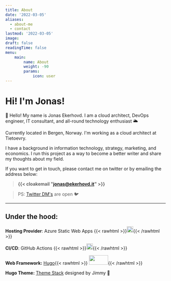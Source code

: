 ```yaml
---
title: About
date: '2022-03-05'
aliases:
  - about-me
  - contact
lastmod: '2022-03-05'
image:
draft: false
readingTime: false
menu: 
    main:
        name: About
        weight: -90
        params:
            icon: user
---
```


# Hi! I'm Jonas!

👋 Hello! My name is Jonas Ekerhovd. 
I am a cloud architect, DevOps engineer, IT consultant, and all-round technology enthusiast 🌥

Currently located in Bergen, Norway. I'm working as a cloud architect at Tietoevry.  

I have a background in information technology, strategy, marketing, and economics. I run this project as a way to become a better writer and share my thoughts about my field.

If you want to get in touch, please contact me on twitter or by emailing the address below:

> **{{< cloakemail "jonas@ekerhovd.it" >}}**

> PS: [Twitter DM's](https://twitter.com/messages/compose?recipient_id=1553769251994992640) are open 🐦

---------
## Under the hood:
**Hosting Provider**: Azure Static Web Apps 
{{< rawhtml >}}<img src="https://res.cloudinary.com/practicaldev/image/fetch/s--KZm0uns2--/c_limit%2Cf_auto%2Cfl_progressive%2Cq_auto%2Cw_880/https://jhandcdn.blob.core.windows.net/blob/static-web-apps.png" width="20" height="20">{{< /rawhtml >}}

**CI/CD**: GitHub Actions {{< rawhtml >}}<img src="https://github.githubassets.com/images/modules/site/features/actions-icon-actions.svg" width="20" height="20">{{< /rawhtml >}}

**Web Framework:** [Hugo](https://gohugo.io/){{< rawhtml >}} 
<img src="https://upload.wikimedia.org/wikipedia/commons/thumb/a/af/Logo_of_Hugo_the_static_website_generator.svg/1280px-Logo_of_Hugo_the_static_website_generator.svg.png" width="60" height="30">{{< /rawhtml >}}

**Hugo Theme:** [Theme Stack](https://github.com/CaiJimmy/hugo-theme-stack) designed by Jimmy 🚀